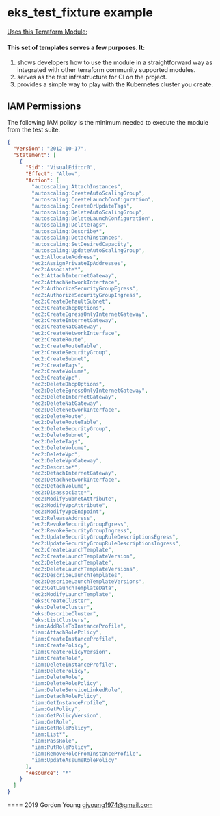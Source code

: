 # eks_test_fixture example      

[Uses this Terraform Module:](https://github.com/terraform-aws-modules/terraform-aws-eks)     

#### **This set of templates serves a few purposes. It:**

1.  shows developers how to use the module in a straightforward way as integrated with other terraform community supported modules.
2.  serves as the test infrastructure for CI on the project.
3.  provides a simple way to play with the Kubernetes cluster you create.

## IAM Permissions

The following IAM policy is the minimum needed to execute the module from the test suite.

```json
{
  "Version": "2012-10-17",
  "Statement": [
    {
      "Sid": "VisualEditor0",
      "Effect": "Allow",
      "Action": [
        "autoscaling:AttachInstances",
        "autoscaling:CreateAutoScalingGroup",
        "autoscaling:CreateLaunchConfiguration",
        "autoscaling:CreateOrUpdateTags",
        "autoscaling:DeleteAutoScalingGroup",
        "autoscaling:DeleteLaunchConfiguration",
        "autoscaling:DeleteTags",
        "autoscaling:Describe*",
        "autoscaling:DetachInstances",
        "autoscaling:SetDesiredCapacity",
        "autoscaling:UpdateAutoScalingGroup",
        "ec2:AllocateAddress",
        "ec2:AssignPrivateIpAddresses",
        "ec2:Associate*",
        "ec2:AttachInternetGateway",
        "ec2:AttachNetworkInterface",
        "ec2:AuthorizeSecurityGroupEgress",
        "ec2:AuthorizeSecurityGroupIngress",
        "ec2:CreateDefaultSubnet",
        "ec2:CreateDhcpOptions",
        "ec2:CreateEgressOnlyInternetGateway",
        "ec2:CreateInternetGateway",
        "ec2:CreateNatGateway",
        "ec2:CreateNetworkInterface",
        "ec2:CreateRoute",
        "ec2:CreateRouteTable",
        "ec2:CreateSecurityGroup",
        "ec2:CreateSubnet",
        "ec2:CreateTags",
        "ec2:CreateVolume",
        "ec2:CreateVpc",
        "ec2:DeleteDhcpOptions",
        "ec2:DeleteEgressOnlyInternetGateway",
        "ec2:DeleteInternetGateway",
        "ec2:DeleteNatGateway",
        "ec2:DeleteNetworkInterface",
        "ec2:DeleteRoute",
        "ec2:DeleteRouteTable",
        "ec2:DeleteSecurityGroup",
        "ec2:DeleteSubnet",
        "ec2:DeleteTags",
        "ec2:DeleteVolume",
        "ec2:DeleteVpc",
        "ec2:DeleteVpnGateway",
        "ec2:Describe*",
        "ec2:DetachInternetGateway",
        "ec2:DetachNetworkInterface",
        "ec2:DetachVolume",
        "ec2:Disassociate*",
        "ec2:ModifySubnetAttribute",
        "ec2:ModifyVpcAttribute",
        "ec2:ModifyVpcEndpoint",
        "ec2:ReleaseAddress",
        "ec2:RevokeSecurityGroupEgress",
        "ec2:RevokeSecurityGroupIngress",
        "ec2:UpdateSecurityGroupRuleDescriptionsEgress",
        "ec2:UpdateSecurityGroupRuleDescriptionsIngress",
        "ec2:CreateLaunchTemplate",
        "ec2:CreateLaunchTemplateVersion",
        "ec2:DeleteLaunchTemplate",
        "ec2:DeleteLaunchTemplateVersions",
        "ec2:DescribeLaunchTemplates",
        "ec2:DescribeLaunchTemplateVersions",
        "ec2:GetLaunchTemplateData",
        "ec2:ModifyLaunchTemplate",
        "eks:CreateCluster",
        "eks:DeleteCluster",
        "eks:DescribeCluster",
        "eks:ListClusters",
        "iam:AddRoleToInstanceProfile",
        "iam:AttachRolePolicy",
        "iam:CreateInstanceProfile",
        "iam:CreatePolicy",
        "iam:CreatePolicyVersion",
        "iam:CreateRole",
        "iam:DeleteInstanceProfile",
        "iam:DeletePolicy",
        "iam:DeleteRole",
        "iam:DeleteRolePolicy",
        "iam:DeleteServiceLinkedRole",
        "iam:DetachRolePolicy",
        "iam:GetInstanceProfile",
        "iam:GetPolicy",
        "iam:GetPolicyVersion",
        "iam:GetRole",
        "iam:GetRolePolicy",
        "iam:List*",
        "iam:PassRole",
        "iam:PutRolePolicy",
        "iam:RemoveRoleFromInstanceProfile",
        "iam:UpdateAssumeRolePolicy"
      ],
      "Resource": "*"
    }
  ]
}
```

====
2019 Gordon Young gjyoung1974@gmail.com
